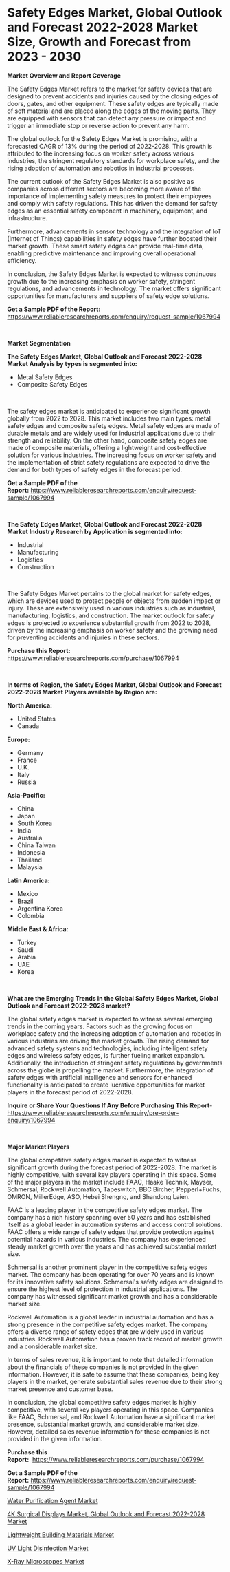 <p><h1>Safety Edges Market, Global Outlook and Forecast 2022-2028 Market Size, Growth and Forecast from 2023 - 2030</h1></p><p><strong>Market Overview and Report Coverage</strong></p>
<p><p>The Safety Edges Market refers to the market for safety devices that are designed to prevent accidents and injuries caused by the closing edges of doors, gates, and other equipment. These safety edges are typically made of soft material and are placed along the edges of the moving parts. They are equipped with sensors that can detect any pressure or impact and trigger an immediate stop or reverse action to prevent any harm.</p><p>The global outlook for the Safety Edges Market is promising, with a forecasted CAGR of 13% during the period of 2022-2028. This growth is attributed to the increasing focus on worker safety across various industries, the stringent regulatory standards for workplace safety, and the rising adoption of automation and robotics in industrial processes.</p><p>The current outlook of the Safety Edges Market is also positive as companies across different sectors are becoming more aware of the importance of implementing safety measures to protect their employees and comply with safety regulations. This has driven the demand for safety edges as an essential safety component in machinery, equipment, and infrastructure.</p><p>Furthermore, advancements in sensor technology and the integration of IoT (Internet of Things) capabilities in safety edges have further boosted their market growth. These smart safety edges can provide real-time data, enabling predictive maintenance and improving overall operational efficiency.</p><p>In conclusion, the Safety Edges Market is expected to witness continuous growth due to the increasing emphasis on worker safety, stringent regulations, and advancements in technology. The market offers significant opportunities for manufacturers and suppliers of safety edge solutions.</p></p>
<p><strong>Get a Sample PDF of the Report:</strong> <a href="https://www.reliableresearchreports.com/enquiry/request-sample/1067994">https://www.reliableresearchreports.com/enquiry/request-sample/1067994</a></p>
<p>&nbsp;</p>
<p><strong>Market Segmentation</strong></p>
<p><strong>The Safety Edges Market, Global Outlook and Forecast 2022-2028 Market Analysis by types is segmented into:</strong></p>
<p><ul><li>Metal Safety Edges</li><li>Composite Safety Edges</li></ul></p>
<p>&nbsp;</p>
<p><p>The safety edges market is anticipated to experience significant growth globally from 2022 to 2028. This market includes two main types: metal safety edges and composite safety edges. Metal safety edges are made of durable metals and are widely used for industrial applications due to their strength and reliability. On the other hand, composite safety edges are made of composite materials, offering a lightweight and cost-effective solution for various industries. The increasing focus on worker safety and the implementation of strict safety regulations are expected to drive the demand for both types of safety edges in the forecast period.</p></p>
<p><strong>Get a Sample PDF of the Report:</strong>&nbsp;<a href="https://www.reliableresearchreports.com/enquiry/request-sample/1067994">https://www.reliableresearchreports.com/enquiry/request-sample/1067994</a></p>
<p>&nbsp;</p>
<p><strong>The Safety Edges Market, Global Outlook and Forecast 2022-2028 Market Industry Research by Application is segmented into:</strong></p>
<p><ul><li>Industrial</li><li>Manufacturing</li><li>Logistics</li><li>Construction</li></ul></p>
<p>&nbsp;</p>
<p><p>The Safety Edges Market pertains to the global market for safety edges, which are devices used to protect people or objects from sudden impact or injury. These are extensively used in various industries such as industrial, manufacturing, logistics, and construction. The market outlook for safety edges is projected to experience substantial growth from 2022 to 2028, driven by the increasing emphasis on worker safety and the growing need for preventing accidents and injuries in these sectors.</p></p>
<p><strong>Purchase this Report:</strong>&nbsp; <a href="https://www.reliableresearchreports.com/purchase/1067994">https://www.reliableresearchreports.com/purchase/1067994</a></p>
<p>&nbsp;</p>
<p><strong>In terms of Region, the Safety Edges Market, Global Outlook and Forecast 2022-2028 Market Players available by Region are:</strong></p>
<p>
    <p> <strong> North America: </strong>
        <ul>
            <li>United States</li>
            <li>Canada</li>
        </ul>
        </p> 
    <p> <strong> Europe: </strong>
        <ul>
            <li>Germany</li>
            <li>France</li>
            <li>U.K.</li>
            <li>Italy</li>
            <li>Russia</li>
        </ul>
        </p> 
    <p> <strong> Asia-Pacific: </strong>
        <ul>
            <li>China</li>
            <li>Japan</li>
            <li>South Korea</li>
            <li>India</li>
            <li>Australia</li>
            <li>China Taiwan</li>
            <li>Indonesia</li>
            <li>Thailand</li>
            <li>Malaysia</li>
        </ul>
        </p> 
    <p> <strong> Latin America: </strong>
        <ul>
            <li>Mexico</li>
            <li>Brazil</li>
            <li>Argentina Korea</li>
            <li>Colombia</li>
        </ul>
        </p> 
    <p> <strong> Middle East & Africa: </strong>
        <ul>
            <li>Turkey</li>
            <li>Saudi</li>
            <li>Arabia</li>
            <li>UAE</li>
            <li>Korea</li>
        </ul>
    </p>
    </p>
<p>&nbsp;</p>
<p><strong>What are the Emerging Trends in the Global Safety Edges Market, Global Outlook and Forecast 2022-2028 market?</strong></p>
<p><p>The global safety edges market is expected to witness several emerging trends in the coming years. Factors such as the growing focus on workplace safety and the increasing adoption of automation and robotics in various industries are driving the market growth. The rising demand for advanced safety systems and technologies, including intelligent safety edges and wireless safety edges, is further fueling market expansion. Additionally, the introduction of stringent safety regulations by governments across the globe is propelling the market. Furthermore, the integration of safety edges with artificial intelligence and sensors for enhanced functionality is anticipated to create lucrative opportunities for market players in the forecast period of 2022-2028.</p></p>
<p><strong>Inquire or Share Your Questions If Any Before Purchasing This Report</strong>- <a href="https://www.reliableresearchreports.com/enquiry/pre-order-enquiry/1067994">https://www.reliableresearchreports.com/enquiry/pre-order-enquiry/1067994</a></p>
<p>&nbsp;</p>
<p><strong>Major Market Players</strong></p>
<p><p>The global competitive safety edges market is expected to witness significant growth during the forecast period of 2022-2028. The market is highly competitive, with several key players operating in this space. Some of the major players in the market include FAAC, Haake Technik, Mayser, Schmersal, Rockwell Automation, Tapeswitch, BBC Bircher, Pepperl+Fuchs, OMRON, MillerEdge, ASO, Hebei Shengng, and Shandong Laien.</p><p>FAAC is a leading player in the competitive safety edges market. The company has a rich history spanning over 50 years and has established itself as a global leader in automation systems and access control solutions. FAAC offers a wide range of safety edges that provide protection against potential hazards in various industries. The company has experienced steady market growth over the years and has achieved substantial market size.</p><p>Schmersal is another prominent player in the competitive safety edges market. The company has been operating for over 70 years and is known for its innovative safety solutions. Schmersal's safety edges are designed to ensure the highest level of protection in industrial applications. The company has witnessed significant market growth and has a considerable market size.</p><p>Rockwell Automation is a global leader in industrial automation and has a strong presence in the competitive safety edges market. The company offers a diverse range of safety edges that are widely used in various industries. Rockwell Automation has a proven track record of market growth and a considerable market size.</p><p>In terms of sales revenue, it is important to note that detailed information about the financials of these companies is not provided in the given information. However, it is safe to assume that these companies, being key players in the market, generate substantial sales revenue due to their strong market presence and customer base.</p><p>In conclusion, the global competitive safety edges market is highly competitive, with several key players operating in this space. Companies like FAAC, Schmersal, and Rockwell Automation have a significant market presence, substantial market growth, and considerable market size. However, detailed sales revenue information for these companies is not provided in the given information.</p></p>
<p><strong>Purchase this Report:</strong>&nbsp;&nbsp;<a href="https://www.reliableresearchreports.com/purchase/1067994">https://www.reliableresearchreports.com/purchase/1067994</a></p>
<p></p>
<p><strong>Get a Sample PDF of the Report:</strong>&nbsp;<a href="https://www.reliableresearchreports.com/enquiry/request-sample/1067994">https://www.reliableresearchreports.com/enquiry/request-sample/1067994</a></p>
<p><p><a href="https://www.linkedin.com/pulse/water-purification-agent-market-research-report-provides-5f0ue/">Water Purification Agent Market</a></p><p><a href="https://github.com/RoccoManning/Market-Research-Report-List-1/blob/main/4k-surgical-displays-market-global-outlook-and-forecast-2022-2028-market.md">4K Surgical Displays Market, Global Outlook and Forecast 2022-2028 Market</a></p><p><a href="https://www.linkedin.com/pulse/lightweight-building-materials-market-size-growth-forecast-ueiee/">Lightweight Building Materials Market</a></p><p><a href="https://medium.com/@lylaberge1964/uv-light-disinfection-market-size-growth-forecast-2023-2030-ab423aa7643a">UV Light Disinfection Market</a></p><p><a href="https://www.reportprime.com/x-ray-microscopes-r7643">X-Ray Microscopes Market</a></p></p>